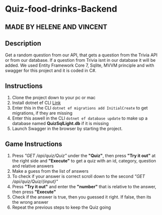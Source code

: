 # Quiz-food-drinks-Backend  
## MADE BY HELENE AND VINCENT
## Description
Get a random question from our API, that gets a question from the Trivia API or from our database. If a question from Trivia isnt in our database it will be added.
We used Entity Framework Core 7, Sqlite, MVVM principle and with swagger for this project and it is coded in C#.

## Instructions
1. Clone the project down to your pc or mac
2. Install dotnet ef CLI [Link](https://learn.microsoft.com/en-us/ef/core/cli/dotnet)
3. Enter this in the CLI `dotnet ef migrations add InitialCreate` to get migrations, if they are missing
4. Enter this aswell in the CLI `dotnet ef database update` to make up a database named **QuizSqlLight.db** if it is missing
5. Launch Swagger in the browser by starting the project.

## Game Instructions
1. Press *"GET /api/quiz/Quiz"* under the **"Quiz"**, then press **"Try it out"** at the right side and **"Execute"** to get a quiz with an id, category, question and relative answers
2. Make a guess from the list of answers
3. To check if your answer is correct scroll down to the second *"GET /api/quiz/Quiz/{input}"*
4. Press **"Try it out"** and enter the **"number"** that is relative to the answer, then press **"Execute"**
5. Check if the answer is true, then you guessed it right. If false, then its the wrong answer 
6. Repeat the previous steps to keep the Quiz going


